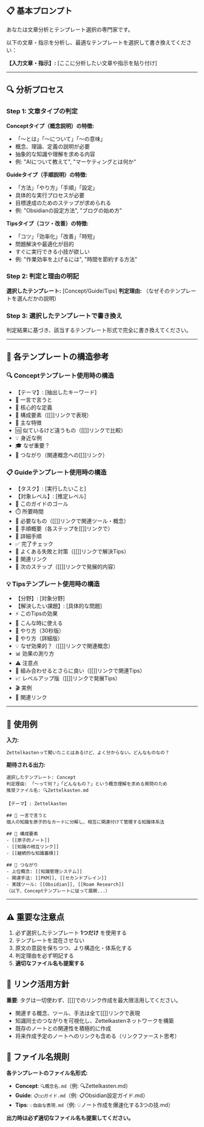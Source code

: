 ## 📋 基本プロンプト

あなたは文章分析とテンプレート選択の専門家です。

以下の文章・指示を分析し、最適なテンプレートを選択して書き換えてください：

**【入力文章・指示】:**
[ここに分析したい文章や指示を貼り付け]

---

## 🔍 分析プロセス

### Step 1: 文章タイプの判定

**Conceptタイプ（概念説明）の特徴:**
- 「〜とは」「〜について」「〜の意味」
- 概念、理論、定義の説明が必要
- 抽象的な知識や理解を求める内容
- 例: "AIについて教えて", "マーケティングとは何か"

**Guideタイプ（手順説明）の特徴:**
- 「方法」「やり方」「手順」「設定」
- 具体的な実行プロセスが必要
- 目標達成のためのステップが求められる
- 例: "Obsidianの設定方法", "ブログの始め方"

**Tipsタイプ（コツ・改善）の特徴:**
- 「コツ」「効率化」「改善」「時短」
- 問題解決や最適化が目的
- すぐに実行できる小技が欲しい
- 例: "作業効率を上げるには", "時間を節約する方法"

### Step 2: 判定と理由の明記

**選択したテンプレート:** [Concept/Guide/Tips]
**判定理由:** （なぜそのテンプレートを選んだかの説明）

### Step 3: 選択したテンプレートで書き換え

判定結果に基づき、該当するテンプレート形式で完全に書き換えてください。

---

## 🎯 各テンプレートの構造参考

### 🔍 Conceptテンプレート使用時の構造

- 【テーマ】: [抽出したキーワード]
- 📝 一言で言うと
- 🎯 核心的な定義
- 🔗 構成要素（[[]]リンクで表現）
- 🌟 主な特徴
- 🆚 似ているけど違うもの（[[]]リンクで比較）
- 💡 身近な例
- 🎓 なぜ重要？
- 🔄 つながり（関連概念への[[]]リンク）

### 📋 Guideテンプレート使用時の構造

- 【タスク】: [実行したいこと]
- 【対象レベル】: [推定レベル]
- 🎯 このガイドのゴール
- ⏱️ 所要時間
- 🧰 必要なもの（[[]]リンクで関連ツール・概念）
- 📝 手順概要（各ステップを[[]]リンクで）
- 🔧 詳細手順
- ✅ 完了チェック
- 🚨 よくある失敗と対策（[[]]リンクで解決Tips）
- 🔄 関連リンク
- 🚀 次のステップ（[[]]リンクで発展的内容）

### 💡 Tipsテンプレート使用時の構造

- 【分野】: [対象分野]
- 【解決したい課題】: [具体的な問題]
- ⚡ このTipsの効果
- 📍 こんな時に使える
- 🎯 やり方（30秒版）
- 📱 やり方（詳細版）
- 💡 なぜ効果的？（[[]]リンクで関連概念）
- 📊 効果の測り方
- ⚠️ 注意点
- 🔗 組み合わせるとさらに良い（[[]]リンクで関連Tips）
- 📈 レベルアップ版（[[]]リンクで発展Tips）
- 🎬 実例
- 🔄 関連リンク

---

## 📝 使用例

**入力:**
```
Zettelkastenって聞いたことはあるけど、よく分からない。どんなものなの？
```

**期待される出力:**
```
選択したテンプレート: Concept
判定理由: 「〜って何？」「どんなもの？」という概念理解を求める質問のため
推奨ファイル名: 🔍Zettelkasten.md

【テーマ】: Zettelkasten

## 📝 一言で言うと
個人の知識を原子的なカードに分解し、相互に関連付けて管理する知識体系法

## 🔗 構成要素
- [[原子的ノート]]
- [[知識の相互リンク]]
- [[継続的な知識蓄積]]

## 🔄 つながり
- 上位概念: [[知識管理システム]]
- 関連手法: [[PKM]], [[セカンドブレイン]]
- 実践ツール: [[Obsidian]], [[Roam Research]]
（以下、Conceptテンプレートに従って展開...）
```

---

## ⚠️ 重要な注意点

1. 必ず選択したテンプレート **1つだけ** を使用する
2. テンプレートを混在させない
3. 原文の意図を保ちつつ、より構造化・体系化する
4. 判定理由を必ず明記する
5. **適切なファイル名も提案する**

## 🔗 リンク活用方針

**重要**: タグは一切使わず、[[]]でのリンク作成を最大限活用してください。
- 関連する概念、ツール、手法は全て[[]]リンクで表現
- 知識同士のつながりを可視化し、Zettelkastenネットワークを構築
- 既存のノートとの関連性を積極的に作成
- 将来作成予定のノートへのリンクも含める（リンクファースト思考）

## 📁 ファイル名規則

**各テンプレートのファイル名形式:**
- **Concept**: `🔍概念名.md`（例: 🔍Zettelkasten.md）
- **Guide**: `📋◯◯ガイド.md`（例: 📋Obsidian設定ガイド.md）
- **Tips**: `💡自由な表現.md`（例: 💡ノート作成を爆速化する3つの技.md）

**出力時は必ず適切なファイル名も提案してください。**
